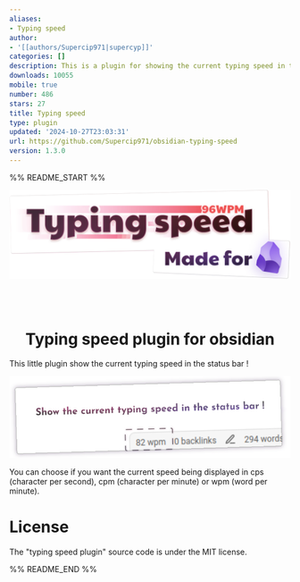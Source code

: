 ```yaml
---
aliases:
- Typing speed
author:
- '[[authors/Supercip971|supercyp]]'
categories: []
description: This is a plugin for showing the current typing speed in the status bar
downloads: 10055
mobile: true
number: 486
stars: 27
title: Typing speed
type: plugin
updated: '2024-10-27T23:03:31'
url: https://github.com/Supercip971/obsidian-typing-speed
version: 1.3.0
---
```


%% README_START %%


<div align="center">

![](https://raw.githubusercontent.com/Supercip971/obsidian-typing-speed/HEAD/meta/logo.svg)


</br> </br>

<h1 align="center"> Typing speed plugin for obsidian </h1>

</div>




This little plugin show the current typing speed in the status bar !


<div align="center">


![](https://raw.githubusercontent.com/Supercip971/obsidian-typing-speed/HEAD/meta/demo.svg)

</div>
You can choose if you want the current speed being displayed in cps (character per second), cpm (character per minute) or wpm (word per minute).


# License

The "typing speed plugin" source code is under the MIT license.

%% README_END %%